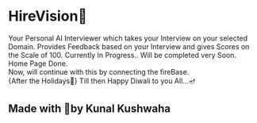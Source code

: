 # HireVision🏢
Your Personal AI Interviewer which takes your Interview on your selected Domain. 
Provides Feedback based on your Interview and gives Scores on the Scale of 100. 
Currently In Progress.. Will be completed very Soon.<br>
Home Page Done.<br>
Now, will continue with this by connecting the fireBase.<br>
{After the Holidays🥳}
Till then Happy Diwali to you All...🪔


## Made with 💖by Kunal Kushwaha